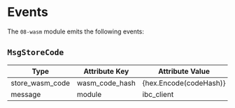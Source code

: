 <!--
order: 6
-->

# Events

The `08-wasm` module emits the following events:

## `MsgStoreCode`

| Type            | Attribute Key  | Attribute Value        |
|-----------------|----------------|------------------------|
| store_wasm_code | wasm_code_hash | {hex.Encode(codeHash)} |
| message         | module         | ibc_client             |
